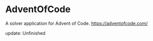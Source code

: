 # AdventOfCode
A solver application for Advent of Code.
https://adventofcode.com/

update: Unfinished
